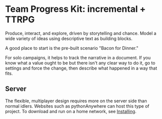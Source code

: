 # Team Progress Kit: incremental + TTRPG

Produce, interact, and explore, driven by storytelling and chance.
Model a wide variety of ideas using descriptive text as building blocks.

A good place to start is the pre-built scenario "Bacon for Dinner."

For solo campaigns, it helps to track the narrative in a
document. If you know what a value ought to be but there isn't
any clear way to do it, go to settings and force the change,
then describe what happened in a way that fits.

## Server

The flexible, multiplayer design requires more on the server side
than normal idlers.
Websites such as pythonAnywhere can host this type of project.
To download and run on a home network, see [Installing](Installation.md).
